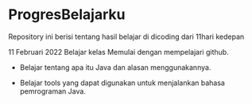 # ProgresBelajarku
Repository ini berisi tentang hasil belajar di dicoding dari 11hari kedepan

11 Februari 2022
Belajar kelas Memulai dengan mempelajari github.

* Belajar tentang apa itu Java dan alasan menggunakannya.

* Belajar tools yang dapat digunakan untuk menjalankan bahasa pemrograman Java.
